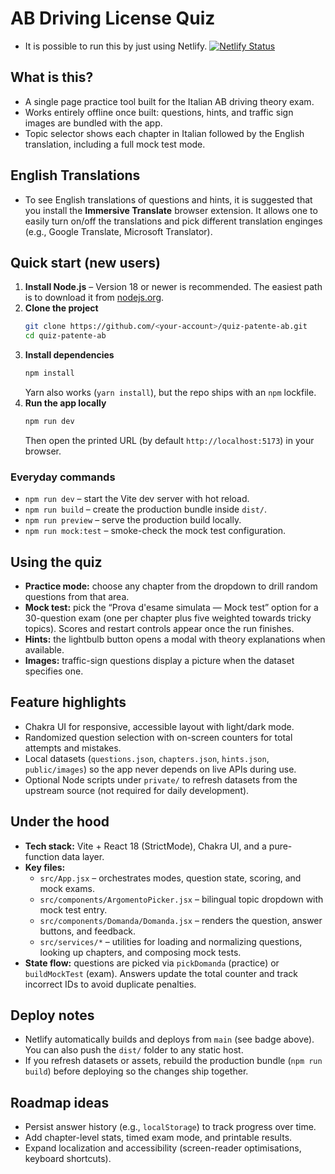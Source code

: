 # AB Driving License Quiz
- It is possible to run this by just using Netlify.
[![Netlify Status](https://api.netlify.com/api/v1/badges/34ee311d-07e0-4c82-8032-e1a53e1ae203/deploy-status)](https://app.netlify.com/sites/quiz-patente/deploys)

## What is this?
- A single page practice tool built for the Italian AB driving theory exam.
- Works entirely offline once built: questions, hints, and traffic sign images are bundled with the app.
- Topic selector shows each chapter in Italian followed by the English translation, including a full mock test mode.

## English Translations
- To see English translations of questions and hints, it is suggested that you install the **Immersive Translate** browser extension. It allows one to easily turn on/off the translations and pick different translation enginges (e.g., Google Translate, Microsoft Translator).

## Quick start (new users)
1. **Install Node.js** – Version 18 or newer is recommended. The easiest path is to download it from [nodejs.org](https://nodejs.org/).
2. **Clone the project**
   ```bash
   git clone https://github.com/<your-account>/quiz-patente-ab.git
   cd quiz-patente-ab
   ```
3. **Install dependencies**
   ```bash
   npm install
   ```
   Yarn also works (`yarn install`), but the repo ships with an `npm` lockfile.
4. **Run the app locally**
   ```bash
   npm run dev
   ```
   Then open the printed URL (by default `http://localhost:5173`) in your browser.

### Everyday commands
- `npm run dev` – start the Vite dev server with hot reload.
- `npm run build` – create the production bundle inside `dist/`.
- `npm run preview` – serve the production build locally.
- `npm run mock:test` – smoke-check the mock test configuration.

## Using the quiz
- **Practice mode:** choose any chapter from the dropdown to drill random questions from that area.
- **Mock test:** pick the “Prova d'esame simulata — Mock test” option for a 30-question exam (one per chapter plus five weighted towards tricky topics). Scores and restart controls appear once the run finishes.
- **Hints:** the lightbulb button opens a modal with theory explanations when available.
- **Images:** traffic-sign questions display a picture when the dataset specifies one.

## Feature highlights
- Chakra UI for responsive, accessible layout with light/dark mode.
- Randomized question selection with on-screen counters for total attempts and mistakes.
- Local datasets (`questions.json`, `chapters.json`, `hints.json`, `public/images`) so the app never depends on live APIs during use.
- Optional Node scripts under `private/` to refresh datasets from the upstream source (not required for daily development).

## Under the hood
- **Tech stack:** Vite + React 18 (StrictMode), Chakra UI, and a pure-function data layer.
- **Key files:**
  - `src/App.jsx` – orchestrates modes, question state, scoring, and mock exams.
  - `src/components/ArgomentoPicker.jsx` – bilingual topic dropdown with mock test entry.
  - `src/components/Domanda/Domanda.jsx` – renders the question, answer buttons, and feedback.
  - `src/services/*` – utilities for loading and normalizing questions, looking up chapters, and composing mock tests.
- **State flow:** questions are picked via `pickDomanda` (practice) or `buildMockTest` (exam). Answers update the total counter and track incorrect IDs to avoid duplicate penalties.

## Deploy notes
- Netlify automatically builds and deploys from `main` (see badge above). You can also push the `dist/` folder to any static host.
- If you refresh datasets or assets, rebuild the production bundle (`npm run build`) before deploying so the changes ship together.

## Roadmap ideas
- Persist answer history (e.g., `localStorage`) to track progress over time.
- Add chapter-level stats, timed exam mode, and printable results.
- Expand localization and accessibility (screen-reader optimisations, keyboard shortcuts).
